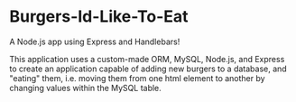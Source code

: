 # Burgers-Id-Like-To-Eat
A Node.js app using Express and Handlebars!

This application uses a custom-made ORM, MySQL, Node.js, and Express to create an application capable of adding new burgers to a database, and "eating" them, i.e. moving them from one html element to another by changing values within the MySQL table.
